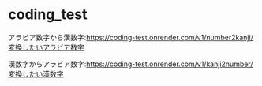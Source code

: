 # coding_test
アラビア数字から漢数字:https://coding-test.onrender.com/v1/number2kanji/変換したいアラビア数字

漢数字からアラビア数字:https://coding-test.onrender.com/v1/kanji2number/変換したい漢数字